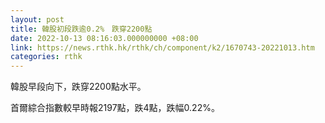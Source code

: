 ```yaml
---
layout: post
title: 韓股初段跌逾0.2%　跌穿2200點
date: 2022-10-13 08:16:03.000000000 +08:00
link: https://news.rthk.hk/rthk/ch/component/k2/1670743-20221013.htm
categories: rthk
---
```


韓股早段向下，跌穿2200點水平。

首爾綜合指數較早時報2197點，跌4點，跌幅0.22%。

